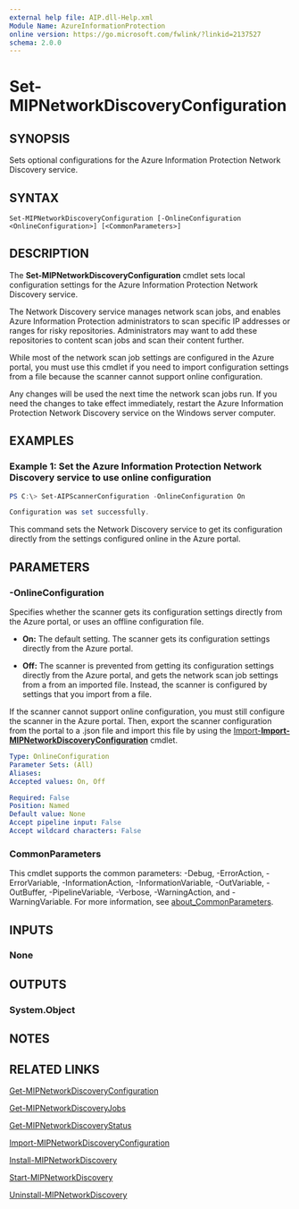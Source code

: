 ```yaml
---
external help file: AIP.dll-Help.xml
Module Name: AzureInformationProtection
online version: https://go.microsoft.com/fwlink/?linkid=2137527
schema: 2.0.0
---
```


# Set-MIPNetworkDiscoveryConfiguration

## SYNOPSIS
Sets optional configurations for the Azure Information Protection Network Discovery service.

## SYNTAX

```
Set-MIPNetworkDiscoveryConfiguration [-OnlineConfiguration <OnlineConfiguration>] [<CommonParameters>]
```

## DESCRIPTION
The **Set-MIPNetworkDiscoveryConfiguration** cmdlet sets local configuration settings for the Azure Information Protection Network Discovery service.

The Network Discovery service manages network scan jobs, and enables Azure Information Protection administrators to scan specific IP addresses or ranges for risky repositories. Administrators may want to add these repositories to content scan jobs and scan their content further.

While most of the network scan job settings are configured in the Azure portal, you must use this cmdlet if you need to import configuration settings from a file because the scanner cannot support online configuration.

Any changes will be used the next time the network scan jobs run. If you need the changes to take effect immediately, restart the Azure Information Protection Network Discovery service on the Windows server computer.

## EXAMPLES

### Example 1: Set the Azure Information Protection Network Discovery service to use online configuration

``` powershell
PS C:\> Set-AIPScannerConfiguration -OnlineConfiguration On

Configuration was set successfully.
```

This command sets the Network Discovery service to get its configuration directly from the settings configured online in the Azure portal.


## PARAMETERS

### -OnlineConfiguration
Specifies whether the scanner gets its configuration settings directly from the Azure portal, or uses an offline configuration file.

- **On:** The default setting. The scanner gets its configuration settings directly from the Azure portal.

- **Off:** The scanner is prevented from getting its configuration settings directly from the Azure portal, and gets the network scan job settings from a from an imported file. Instead, the scanner is configured by settings that you import from a file. 

If the scanner cannot support online configuration, you must still configure the scanner in the Azure portal. Then, export the scanner configuration from the portal to a .json file and import this file by using the [Import-**Import-MIPNetworkDiscoveryConfiguration**](./Import-**Import-MIPNetworkDiscoveryConfiguration**.md) cmdlet.

```yaml
Type: OnlineConfiguration
Parameter Sets: (All)
Aliases:
Accepted values: On, Off

Required: False
Position: Named
Default value: None
Accept pipeline input: False
Accept wildcard characters: False
```

### CommonParameters
This cmdlet supports the common parameters: -Debug, -ErrorAction, -ErrorVariable, -InformationAction, -InformationVariable, -OutVariable, -OutBuffer, -PipelineVariable, -Verbose, -WarningAction, and -WarningVariable. For more information, see [about_CommonParameters](http://go.microsoft.com/fwlink/?LinkID=113216).

## INPUTS

### None

## OUTPUTS

### System.Object
## NOTES

## RELATED LINKS
[Get-MIPNetworkDiscoveryConfiguration](Get-MIPNetworkDiscoveryConfiguration.md)

[Get-MIPNetworkDiscoveryJobs](Get-MIPNetworkDiscoveryJobs.md)

[Get-MIPNetworkDiscoveryStatus](Get-MIPNetworkDiscoveryStatus.md)

[Import-MIPNetworkDiscoveryConfiguration](Import-MIPNetworkDiscoveryConfiguration.md)

[Install-MIPNetworkDiscovery](Install-MIPNetworkDiscovery.md)

[Start-MIPNetworkDiscovery](Start-MIPNetworkDiscovery.md)

[Uninstall-MIPNetworkDiscovery](Uninstall-MIPNetworkDiscovery.md)